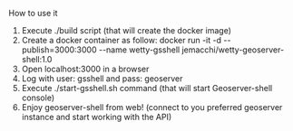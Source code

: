 How to use it

1. Execute ./build script (that will create the docker image)
2. Create a docker container as follow:
    docker run -it -d --publish=3000:3000 --name wetty-gsshell jemacchi/wetty-geoserver-shell:1.0
3. Open localhost:3000 in a browser
4. Log with user: gsshell and pass: geoserver
5. Execute ./start-gsshell.sh command (that will start Geoserver-shell console)
6. Enjoy geoserver-shell from web! (connect to you preferred geoserver instance and start working with the API)
